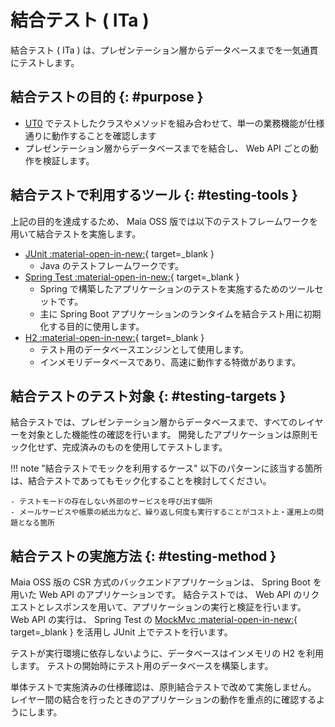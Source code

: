 # 結合テスト ( ITa )

結合テスト ( ITa ) は、プレゼンテーション層からデータベースまでを一気通貫にテストします。

## 結合テストの目的 {: #purpose }

- [UT0](unit-test.md) でテストしたクラスやメソッドを組み合わせて、単一の業務機能が仕様通りに動作することを確認します
- プレゼンテーション層からデータベースまでを結合し、 Web API ごとの動作を検証します。

## 結合テストで利用するツール {: #testing-tools }

上記の目的を達成するため、 Maia OSS 版では以下のテストフレームワークを用いて結合テストを実施します。

- [JUnit :material-open-in-new:](https://junit.org/){ target=_blank }
    - Java のテストフレームワークです。
- [Spring Test :material-open-in-new:](https://spring.pleiades.io/spring-framework/docs/current/reference/html/testing.html){ target=_blank }
    - Spring で構築したアプリケーションのテストを実施するためのツールセットです。
    - 主に Spring Boot アプリケーションのランタイムを結合テスト用に初期化する目的に使用します。
- [H2 :material-open-in-new:](https://www.h2database.com/){ target=_blank }
    - テスト用のデータベースエンジンとして使用します。
    - インメモリデータベースであり、高速に動作する特徴があります。

## 結合テストのテスト対象 {: #testing-targets }

結合テストでは、プレゼンテーション層からデータベースまで、すべてのレイヤーを対象とした機能性の確認を行います。
開発したアプリケーションは原則モック化せず、完成済みのものを使用してテストします。

!!! note "結合テストでモックを利用するケース"
    以下のパターンに該当する箇所は、結合テストであってもモック化することを検討してください。

    - テストモードの存在しない外部のサービスを呼び出す個所
    - メールサービスや帳票の紙出力など、繰り返し何度も実行することがコスト上・運用上の問題となる箇所

## 結合テストの実施方法 {: #testing-method }

Maia OSS 版の CSR 方式のバックエンドアプリケーションは、 Spring Boot を用いた Web API のアプリケーションです。
結合テストでは、 Web API のリクエストとレスポンスを用いて、アプリケーションの実行と検証を行います。
Web API の実行は、 Spring Test の [MockMvc :material-open-in-new:](https://spring.pleiades.io/spring-framework/docs/current/reference/html/testing.html#spring-mvc-test-framework){ target=_blank } を活用し JUnit 上でテストを行います。

テストが実行環境に依存しないように、データベースはインメモリの H2 を利用します。
テストの開始時にテスト用のデータベースを構築します。

単体テストで実施済みの仕様確認は、原則結合テストで改めて実施しません。
レイヤー間の結合を行ったときのアプリケーションの動作を重点的に確認するようにします。
